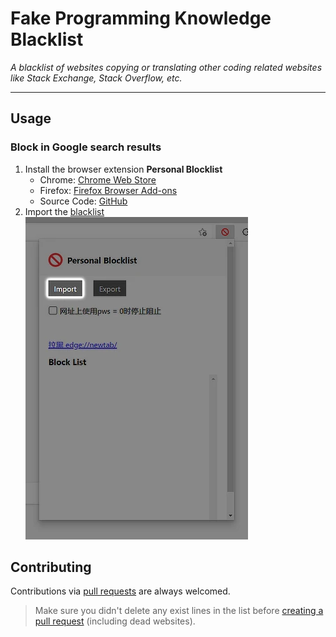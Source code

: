 # Fake Programming Knowledge Blacklist

_A blacklist of websites copying or translating other coding related websites like Stack Exchange, Stack Overflow, etc._

---

## Usage

### Block in Google search results

1. Install the browser extension **Personal Blocklist**
   - Chrome: [Chrome Web Store](https://chrome.google.com/webstore/detail/personal-blocklistnot-by/cbbbhelcpfjhdcncigdlkabmjbgokmpg)
   - Firefox: [Firefox Browser Add-ons](https://addons.mozilla.org/zh-CN/firefox/addon/personal-blocklist/)
   - Source Code: [GitHub](https://github.com/sunadarake/Personal_Blocklist)
2. Import the [blacklist](https://github.com/ThrRip/fake-programming-knowledge-blacklist/blob/master/personal-blocklist.txt)
   ![Import](assets/img/import.webp)

## Contributing

Contributions via [pull requests](https://github.com/ThrRip/fake-programming-knowledge-blacklist/pulls) are always welcomed.

> Make sure you didn't delete any exist lines in the list before [creating a pull request](https://github.com/ThrRip/fake-programming-knowledge-blacklist/pulls/compare) (including dead websites).
